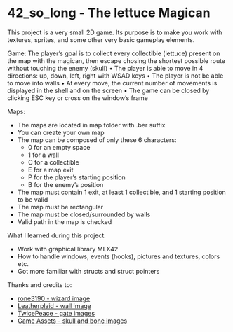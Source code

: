 # 42_so_long - The lettuce Magican
This project is a very small 2D game. Its purpose is to make you work with textures, sprites, and some other very basic gameplay elements.

Game:
The player’s goal is to collect every collectible (lettuce) present on the map with the magican, then escape
chosing the shortest possible route without touching the enemy (skull)
• The player is able to move in 4 directions: up, down, left, right with WSAD keys
• The player is not be able to move into walls
• At every move, the current number of movements is displayed in the shell and on the screen
• The game can be closed by clicking ESC key or cross on the window’s frame 

Maps:
* The maps are located in map folder with .ber suffix
* You can create your own map
* The map can be composed of only these 6 characters:
  - 0 for an empty space
  - 1 for a wall
  - C for a collectible
  - E for a map exit
  - P for the player’s starting position
  - B for the enemy’s position
* The map must contain 1 exit, at least 1 collectible, and 1 starting position to
be valid
* The map must be rectangular
* The map must be closed/surrounded by walls
* Valid path in the map is checked

What I learned during this project:
- Work with graphical library MLX42
- How to handle windows, events (hooks), pictures and textures, colors etc.
- Got more familiar with structs and struct pointers

Thanks and credits to:
* [rone3190 - wizard image](https://rone3190.itch.io/wizard-128x128)
* [Leatherplaid - wall image](https://leatherplaid.itch.io/pixel-walls-and-floor-64x64-and-128x128)
* [TwicePeace - gate images](https://twicepeace.itch.io/rpg-maker-maps)
* [Game Assets - skull and bone images](https://free-game-assets.itch.io/free-undead-loot-game-icons?download)
